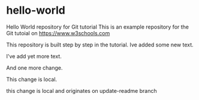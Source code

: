 # hello-world
Hello World repository for Git tutorial
This is an example repository for the Git tutoial on https://www.w3schools.com

This repository is built step by step in the tutorial. Ive added some new text.

I've add yet more text.

And one more change.

This change is local.

this change is local and originates on update-readme branch
